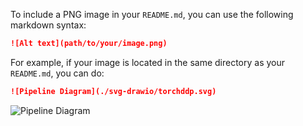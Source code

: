 To include a PNG image in your `README.md`, you can use the following markdown syntax:

```markdown
![Alt text](path/to/your/image.png)
```

For example, if your image is located in the same directory as your `README.md`, you can do:

```markdown
![Pipeline Diagram](./svg-drawio/torchddp.svg)
```
![Pipeline Diagram](./svg-drawio/image.png)